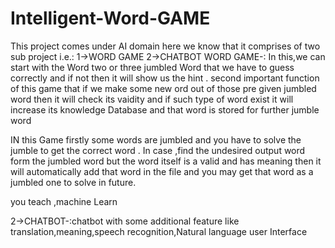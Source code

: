 # Intelligent-Word-GAME
This project comes under AI domain here we know that it comprises of two sub project i.e.:
1->WORD GAME
2->CHATBOT
WORD GAME-: In this,we can start with the Word two or three jumbled Word
that we have to guess correctly and if not then it will show us the hint .
second important function of this game that if we make some new ord out of those pre given jumbled word then it will check its vaidity and if such type of word exist it will increase its knowledge Database and that word is stored for further jumble word

IN this Game firstly some words are jumbled and you have  to solve the jumble to get the correct word . In case ,find the undesired output word form the jumbled word but the word itself is a valid and has meaning then it will automatically add that word in the file and you may get that word as a jumbled one to solve in  future.



you teach ,machine Learn


2->CHATBOT-:chatbot with some additional feature like translation,meaning,speech recognition,Natural language user Interface

